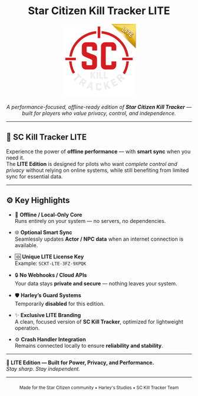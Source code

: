 <h1 align="center">Star Citizen Kill Tracker LITE</h1>

<p align="center">
  <img src="https://github.com/HarleyTG-O/sckilltrac-lite/blob/main/SCKillTrac-LITE.png?raw=true" alt="SC Kill Tracker LITE Logo" width="200"/>
</p>

<p align="center">
  <i>A performance-focused, offline-ready edition of <b>Star Citizen Kill Tracker</b> — built for players who value privacy, control, and independence.</i>
</p>

---

## 🚀 SC Kill Tracker LITE

Experience the power of **offline performance** — with **smart sync** when you need it.  
The **LITE Edition** is designed for pilots who want *complete control and privacy* without relying on online systems, while still benefiting from limited sync for essential data.

---

## ⚙️ Key Highlights

- 💾 **Offline / Local-Only Core**  
  Runs entirely on your system — no servers, no dependencies.

- 🌐 **Optional Smart Sync**  
  Seamlessly updates **Actor / NPC data** when an internet connection is available.

- 🆔 **Unique LITE License Key**  
  Example: `SCKT-LTE-3FZ-9XPQK`

- 🔒 **No Webhooks / Cloud APIs**  
  Your data stays **private and secure** — nothing leaves your system.

- 🛡️ **Harley’s Guard Systems**  
  Temporarily **disabled** for this edition.

- ✨ **Exclusive LITE Branding**  
  A clean, focused version of **SC Kill Tracker**, optimized for lightweight operation.

- ⚙️ **Crash Handler Integration**  
  Remains connected locally to ensure **reliability and stability**.

---

**🎯 LITE Edition — Built for Power, Privacy, and Performance.**  
*Stay sharp. Stay independent.*

---

<p align="center">
  <sub>Made for the Star Citizen community • Harley's Studios • SC Kill Tracker Team</sub>
</p>
